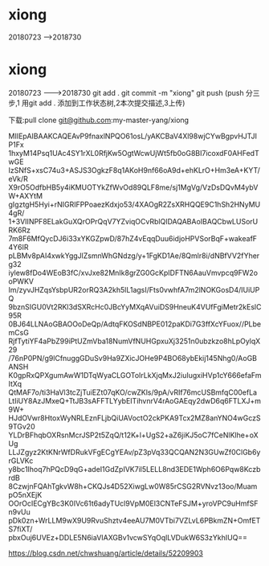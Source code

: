 # xiong
20180723 -->2018730
# xiong
20180723 --->2018730 git add .     git commit -m "xiong"  git push     (push  分三步,1 用git add . 添加到工作状态树,2本次提交描述,3上传)
 
 下载:pull clone git@github.com:my-master-yang/xiong
 
MIIEpAIBAAKCAQEAvP9fnaxlNPQO61osL/yAKCBaV4Xl98wjCYwBgpvHJTJIP1Fx
1hxyM14Psq1UAc4SY1rXL0RfjKw5OgtWcwUjWt5fb0oG8BI7icoxdF0AHFedTwGE
IzSNfS+xsC74u3+ASJS3OgkzF8q1AKoH9nf66oA9d+ehKLrO+Hm3eA+KYT/eVk/R
X9rO5OdfbHB5y4iKMUOTYkZfWvOd89QLF8me/sj1MgVg/VzDsDQvM4ybVW+AXYtM
gIgztgH5Hyi+rNIGRIFPPoaezKdxjo53/4XAOgR2ZsXRHQQE9C1hSh2HNyMU4gR/
1+3VIINPF8ELakGuXQrOPrQqV7YZviqOCvRblQIDAQABAoIBAQCbwLUSorURK6Rz
7m8F6MfQycDJ6i33xYKGZpwD/87hZ4vEqqDuu6idjoHPVSorBqF+wakeafF4Y6IR
pLBMv8pAI4xwkYggJlZsmnWhGNdzg/y+1FgKD1Ae/8Qmlr8i/dNBfVV2fYherg32
iylew8fDo4WEoB3fC/xvJxe82MnIk8grZG0GcKpIDFTN6AauVmvpcq9FW2ooPWKV
Im/zyvJHZqsYsbpUR2orRQ3A2kh5lL1agsI/Fts0vwhfA7m2lNOKGosD4/IUiUPQ
9bznSIGU0Vt2RKl3dSXRcHc0JBcYyMXqAVuiDS9HneuK4VUfFgiMetr2kEslC95R
0BJ64LLNAoGBAOOoDeQp/AdtqFKOSdNBPE012paKDi7G3ffXcYFuox//PLbemCsG
RjfTytiYF4aPbZ99iPtUZmVba18NumVfNUHGpxuXj3251n0ubzkzo8hLpOylqX29
/76nP0PN/g9lCfnuggGDuSv9Ha9ZXicJOHe9P4BO68ybEkij145Nhg0/AoGBANSH
K0gpRxQPXgumAwW1DTqWyaCLGOToIrLkXjqMxJ2iuIugxiHVp1cY666efaFmItXq
QtMAF7o/ti3HaVl3tcZjTuiEZt07qKO/cwZKls/9pA/vRIf76mcUSBmfqC00efLa
LtIiUY8AzJMxeQ+TtJB3sAFFTLYybEITihvnrV4rAoGAEqy2dwD6q6FTLXJ+m9W+
HJdOVwr8HtoxWyNRLEznFLjbQiUAVoctO2ckPKA9Tcx2MZ8anYNO4wGczS9TGv20
YLDrBFhqbOXRsnMcrJSP2t5ZqQ/t12K+l+UgS2+aZ6jiKJ5oC7fCeNlKlhe+oXUg
LLJZgyz2KtKNrWfDRukVFgECgYEAv/pZ3pVq33QCQAN2N3GUwZf0ClGb6yrGLVKc
y8bc1Ihoq7hPQcD9qG+adeI1GdZpIVK7il5LELL8nd3EDE1Wph6O6Pqw8KczbrdB
8CzwjnFQAhTgkvW8h+CKQJs4D52XiwgLw0W85rCSG2RVNvz13oo/MuampO5nXEjK
OOrOcIECgYBc3K0IVc61t6adyTUcl9VpM0El3CNTeFSJM+yroVPC9uHmfSFn9vUu
pDk0zn+WrLLM9wX9U9RvuShztv4eeAU7M0VTbi7VZLvL6PBkmZN+OmfETS7fiXT/
pbxOuj6UVEz+DDLE5N6iaVIAXGBv1vcwSYqOqlLVDukW6S3zYkhIUQ==

https://blog.csdn.net/chwshuang/article/details/52209903

